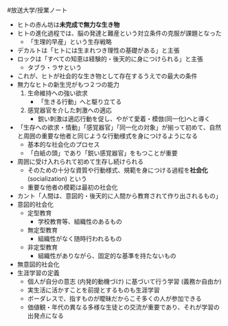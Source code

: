 #放送大学/授業ノート

- ヒトの赤ん坊は**未完成で無力な生き物**
- ヒトの進化過程では、脳の発達と難産という対立条件の克服が課題となった
	- 「生理的早産」という生存戦略
- デカルトは「ヒトには生まれつき理性の基礎がある」と主張
- ロックは「すべての知恵は経験的・後天的に身につけられる」と主張
	- タブラ・ラサという
- これが、ヒトが社会的な生き物として存在するうえでの最大の条件
- 無力なヒトの新生児がもつ２つの能力
	1. 生命維持への強い欲求
		- 「生きる行動」へと駆り立てる
	2. 感覚器官を介した刺激への適応
		- 鋭い刺激は適応行動を促し、やがて愛着・模倣(同一化)へと導く
- 「生存への欲求・情動」「感覚器官」「同一化の対象」が揃って初めて、自然と周囲の重要な他者と同じような行動様式を身につけるようになる
	- 基本的な社会化のプロセス
	- 「白紙の頭」であり「鋭い感覚器官」をもつことが重要
- 周囲に受け入れられて初めて生存し続けられる
	- そのための十分な資質や行動様式、規範を身につける過程を**社会化** (socialization) という
	- 重要な他者の模範は最初の社会化
- カント「人間は、意図的・後天的に人間から教育されて作り出されるもの」
- 意図的社会化
	- 定型教育
		- 学校教育等、組織性のあるもの
	- 無定型教育
		- 組織性がなく随時行われるもの
	- 非定型教育
		- 組織性がありながら、固定的な基準を持たないもの
- 無意図的社会化
- 生涯学習の定義
	- 個人が自分の意志 (内発的動機づけ) に基づいて行う学習 (義務か自由か)
	- 実生活に活かすことを前提とするものも生涯学習
	- ボーダレスで、指すものが曖昧だからこそ多くの人が参加できる
	- 価値観・年代の異なる多様な生徒との交流が重要であり、それが学習の出発点になる
